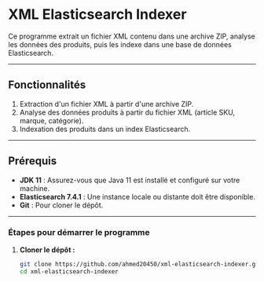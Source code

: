 # XML Elasticsearch Indexer

Ce programme extrait un fichier XML contenu dans une archive ZIP, analyse les données des produits, puis les indexe dans une base de données Elasticsearch.

---

## Fonctionnalités

1. Extraction d'un fichier XML à partir d'une archive ZIP.
2. Analyse des données produits à partir du fichier XML (article SKU, marque, catégorie).
3. Indexation des produits dans un index Elasticsearch.

---

## Prérequis

- **JDK 11** : Assurez-vous que Java 11 est installé et configuré sur votre machine.
- **Elasticsearch 7.4.1** : Une instance locale ou distante doit être disponible.
- **Git** : Pour cloner le dépôt.

---

### Étapes pour démarrer le programme

1. **Cloner le dépôt :**
   ```bash
   git clone https://github.com/ahmed20450/xml-elasticsearch-indexer.git
   cd xml-elasticsearch-indexer
